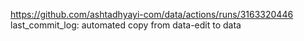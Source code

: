 https://github.com/ashtadhyayi-com/data/actions/runs/3163320446
last_commit_log: automated copy from data-edit to data